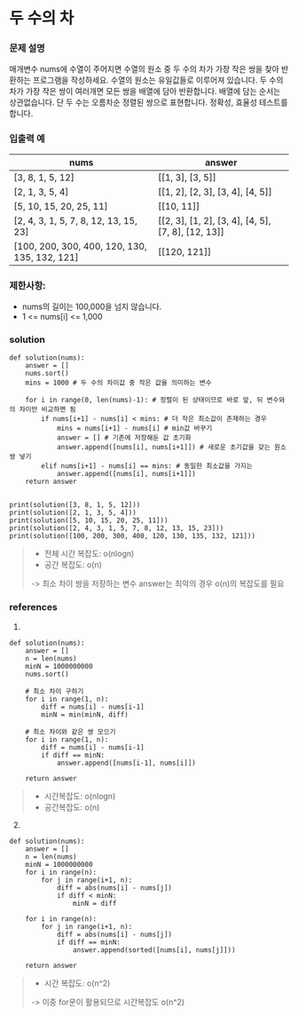 # 두 수의 차

### 문제 설명 
매개변수 nums에 수열이 주어지면 수열의 원소 중 두 수의 차가 가장 작은 쌍을 찾아 반환하는 프로그램을 작성하세요.
수열의 원소는 유일값들로 이루어져 있습니다. 
두 수의 차가 가장 작은 쌍이 여러개면 모든 쌍을 배열에 담아 반환합니다. 
배열에 담는 순서는 상관없습니다. 
단 두 수는 오름차순 정렬된 쌍으로 표현합니다. 정확성, 효율성 테스트를 합니다.

### 입출력 예
|nums| answer|
|---|---|
|[3, 8, 1, 5, 12] |[[1, 3], [3, 5]]|
|[2, 1, 3, 5, 4] |[[1, 2], [2, 3], [3, 4], [4, 5]]|
|[5, 10, 15, 20, 25, 11] |[[10, 11]]|
|[2, 4, 3, 1, 5, 7, 8, 12, 13, 15, 23]| [[2, 3], [1, 2], [3, 4], [4, 5], [7, 8], [12, 13]]|
|[100, 200, 300, 400, 120, 130, 135, 132, 121] |[[120, 121]]|

### 제한사항:
* nums의 길이는 100,000을 넘지 않습니다.
* 1 <= nums[i] <= 1,000

### solution 
```
def solution(nums):
    answer = []
    nums.sort()
    mins = 1000 # 두 수의 차이값 중 작은 값을 의미하는 변수 
    
    for i in range(0, len(nums)-1): # 정렬이 된 상태이므로 바로 앞, 뒤 변수와의 차이만 비교하면 됨 
        if nums[i+1] - nums[i] < mins: # 더 작은 최소값이 존재하는 경우 
            mins = nums[i+1] - nums[i] # min값 바꾸기 
            answer = [] # 기존에 저장해둔 값 초기화
            answer.append([nums[i], nums[i+1]]) # 새로운 초기값을 갖는 원소쌍 넣기 
        elif nums[i+1] - nums[i] == mins: # 동일한 최소값을 가지는 
            answer.append([nums[i], nums[i+1]])
    return answer 


print(solution([3, 8, 1, 5, 12]))
print(solution([2, 1, 3, 5, 4]))
print(solution([5, 10, 15, 20, 25, 11]))
print(solution([2, 4, 3, 1, 5, 7, 8, 12, 13, 15, 23]))
print(solution([100, 200, 300, 400, 120, 130, 135, 132, 121]))
```
> * 전체 시간 복잡도: o(nlogn)
> * 공간 복잡도: o(n)
> 
> -> 최소 차이 쌍을 저장하는 변수 answer는 최악의 경우 o(n)의 복잡도를 필요 


### references
1. 
```
def solution(nums):
    answer = []
    n = len(nums)
    minN = 1000000000
    nums.sort()

	# 최소 차이 구하기 
    for i in range(1, n):
        diff = nums[i] - nums[i-1]
        minN = min(minN, diff)

	# 최소 차이와 같은 쌍 모으기 
    for i in range(1, n):
        diff = nums[i] - nums[i-1]
        if diff == minN:
            answer.append([nums[i-1], nums[i]])
             
    return answer
```
> * 시간복잡도: o(nlogn)
> * 공간복잡도: o(n) 

2. 
```
def solution(nums):
    answer = []
    n = len(nums)
    minN = 1000000000
    for i in range(n):
        for j in range(i+1, n):
            diff = abs(nums[i] - nums[j])
            if diff < minN:
                minN = diff

    for i in range(n):
        for j in range(i+1, n):
            diff = abs(nums[i] - nums[j])
            if diff == minN:
                answer.append(sorted([nums[i], nums[j]]))
                
    return answer
```
> * 시간 복잡도: o(n^2)
> 
> -> 이중 for문이 활용되므로 시간복잡도 o(n^2)










